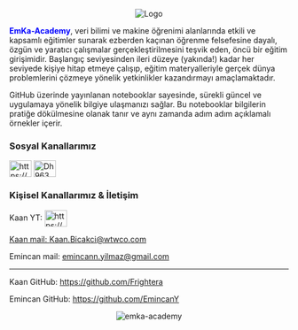<p align="center">
  <img src="https://user-images.githubusercontent.com/46622558/225779511-870684c3-7b6e-4776-a219-1d5f175b834d.png" alt="Logo"/>
</p>

<font color='blue'>**EmKa-Academy**</font>, veri bilimi ve makine öğrenimi alanlarında etkili ve kapsamlı eğitimler sunarak ezberden kaçınan öğrenme felsefesine dayalı, özgün ve yaratıcı çalışmalar gerçekleştirilmesini teşvik eden, öncü bir eğitim girişimidir. Başlangıç seviyesinden ileri düzeye (yakında!) kadar her seviyede kişiye hitap etmeye çalışıp, eğitim materyalleriyle gerçek dünya problemlerini çözmeye yönelik yetkinlikler kazandırmayı amaçlamaktadır.

GitHub üzerinde yayınlanan notebooklar sayesinde, sürekli güncel ve uygulamaya yönelik bilgiye ulaşmanızı sağlar. Bu notebooklar bilgilerin pratiğe dökülmesine olanak tanır ve aynı zamanda adım adım açıklamalı örnekler içerir.

### Sosyal Kanallarımız
<p align="left">
<a href="https://www.youtube.com/@emkaakademi/featured" target="blank"><img align="center" src="https://raw.githubusercontent.com/rahuldkjain/github-profile-readme-generator/master/src/images/icons/Social/youtube.svg" alt="https://www.youtube.com/@emkaakademi/featured" height="30" width="40" /></a>
<a href="https://discord.gg/Dh963Hh4vc" target="blank"><img align="center" src="https://raw.githubusercontent.com/rahuldkjain/github-profile-readme-generator/master/src/images/icons/Social/discord.svg" alt="Dh963Hh4vc" height="30" width="40" /></a>
</p>

### Kişisel Kanallarımız & İletişim
Kaan YT: <a href="https://www.youtube.com/@ezberindisinacikmak" target="blank"><img align="center" src="https://raw.githubusercontent.com/rahuldkjain/github-profile-readme-generator/master/src/images/icons/Social/youtube.svg" alt="https://www.youtube.com/@ezberindisinacikmak" height="30" width="40" />

Kaan mail: Kaan.Bicakci@wtwco.com

Emincan mail: emincann.yilmaz@gmail.com

---  
  
Kaan GitHub: https://github.com/Frightera

Emincan GitHub: https://github.com/EmincanY

<p align="center"> <img src="https://komarev.com/ghpvc/?username=emka-academy&label=G%C3%B6r%C3%BCnt%C3%BClenme&color=10b40e&style=plastic" alt="emka-academy" /> </p>
